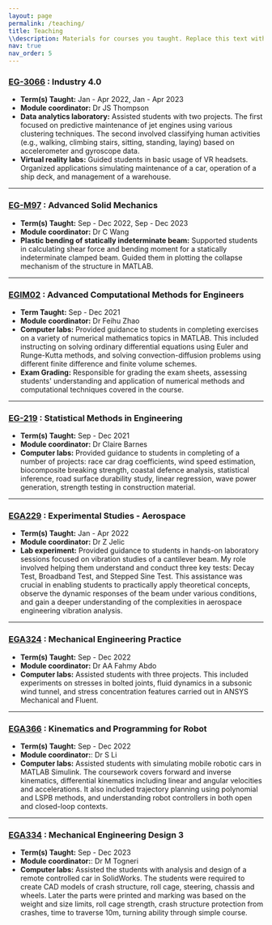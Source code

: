 ```yaml
---
layout: page
permalink: /teaching/
title: Teaching
\\description: Materials for courses you taught. Replace this text with your description.
nav: true
nav_order: 5
---
```


### [EG-3066](https://intranet.swan.ac.uk/catalogue/default.asp?type=moddetail&dept=any&mod=EG-3066&ayr=22/23&psl=TB2&detailOnly=false) : Industry 4.0
  * **Term(s) Taught:** Jan - Apr 2022, Jan - Apr 2023
  * **Module coordinator:** Dr JS Thompson
  * **Data analytics laboratory:** Assisted students with two projects. The first focused on predictive maintenance of jet engines using various clustering techniques. The second involved classifying human activities (e.g., walking, climbing stairs, sitting, standing, laying) based on accelerometer and gyroscope data.
  * **Virtual reality labs:**  Guided students in basic usage of VR headsets. Organized applications simulating maintenance of a car, operation of a ship deck, and management of a warehouse.
      
---

### [EG-M97](https://intranet.swan.ac.uk/catalogue/default.asp?type=moddetail&dept=any&mod=EG-M97&ayr=22/23&psl=TB1&detailOnly=false) : Advanced Solid Mechanics
  * **Term(s) Taught:** Sep - Dec 2022, Sep - Dec 2023
  * **Module coordinator:** Dr C Wang
  * **Plastic bending of statically indeterminate beam:** Supported students in calculating shear force and bending moment for a statically indeterminate clamped beam. Guided them in plotting the collapse mechanism of the structure in MATLAB.

---

### [EGIM02](https://intranet.swan.ac.uk/catalogue/default.asp?type=moddetail&dept=any&mod=EGIM02&ayr=21%2F22&psl=TB1&detailOnly=false) : Advanced Computational Methods for Engineers
  * **Term Taught:** Sep - Dec 2021
  * **Module coordinator:** Dr Feihu Zhao
  * **Computer labs:** Provided guidance to students in completing exercises on a variety of numerical mathematics topics in MATLAB. This included instructing on solving ordinary differential equations using Euler and Runge-Kutta methods, and solving convection-diffusion problems using different finite difference and finite volume schemes.
  * **Exam Grading:** Responsible for grading the exam sheets, assessing students' understanding and application of numerical methods and computational techniques covered in the course.

---

### [EG-219](https://intranet.swan.ac.uk/catalogue/default.asp?type=moddetail&dept=any&mod=EG-219&ayr=21%2F22&psl=TB1&detailOnly=false) : Statistical Methods in Engineering
  * **Term(s) Taught:** Sep - Dec 2021
  * **Module coordinator:** Dr Claire Barnes
  * **Computer labs:** Provided guidance to students in completing of a number of projects: race car drag coefficients, wind speed estimation, biocomposite breaking strength, coastal defence analysis, statistical inference, road surface durability study, linear regression, wave power generation, strength testing in construction material.

---

### [EGA229](https://intranet.swan.ac.uk/catalogue/default.asp?type=moddetail&dept=any&mod=EGA229&ayr=22/23&psl=TB1%2B2&detailOnly=false) : Experimental Studies - Aerospace
  * **Term(s) Taught:** Jan - Apr 2022
  * **Module coordinator:** Dr Z Jelic
  * **Lab experiment:** Provided guidance to students in hands-on laboratory sessions focused on vibration studies of a cantilever beam. My role involved helping them understand and conduct three key tests: Decay Test, Broadband Test, and Stepped Sine Test. This assistance was crucial in enabling students to practically apply theoretical concepts, observe the dynamic responses of the beam under various conditions, and gain a deeper understanding of the complexities in aerospace engineering vibration analysis.

---

### [EGA324](https://intranet.swan.ac.uk/catalogue/default.asp?type=moddetail&dept=any&mod=EGA324&ayr=23/24&psl=TB1%2B2&detailOnly=false) : Mechanical Engineering Practice
  * **Term(s) Taught:** Sep - Dec 2022
  * **Module coordinator:** Dr AA Fahmy Abdo
  * **Computer labs:** Assisted students with three projects. This included experiments on stresses in bolted joints, fluid dynamics in a subsonic wind tunnel, and stress concentration features carried out in ANSYS Mechanical and Fluent. 

---

### [EGA366](https://intranet.swan.ac.uk/catalogue/default.asp?type=moddetail&dept=any&mod=EGA366&ayr=24/25&psl=TB1&detailOnly=false) : Kinematics and Programming for Robot
  * **Term(s) Taught:** Sep - Dec 2022
  * **Module coordinator:**: Dr S Li
  * **Computer labs:** Assisted students with simulating mobile robotic cars in MATLAB Simulink. The coursework covers forward and inverse kinematics, differential kinematics including linear and angular velocities and accelerations. It also included trajectory planning using polynomial and LSPB methods, and understanding robot controllers in both open and closed-loop contexts.
  
---

### [EGA334](https://intranet.swan.ac.uk/catalogue/default.asp?type=moddetail&dept=any&mod=EGA334&ayr=23/24&psl=TB1&detailOnly=false) : Mechanical Engineering Design 3
  * **Term(s) Taught:** Sep - Dec 2023
  * **Module coordinator:**: Dr M Togneri
  * **Computer labs:** Assisted the students with analysis and design of a remote controlled car in SolidWorks. The students were required to create CAD models of crash structure, roll cage, steering, chassis and wheels. Later the parts were printed and marking was based on the weight and size limits, roll cage strength, crash structure protection from crashes, time to traverse 10m, turning ability through simple course.

